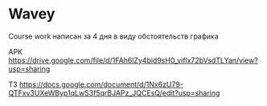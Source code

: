 # Wavey
Course work написан за 4 дня в виду обстоятельств графика 

APK https://drive.google.com/file/d/1FAh6lZy4bid9sH0_viflx72bVsdTLYan/view?usp=sharing

ТЗ https://docs.google.com/document/d/1Nx6zU79-QTFxv3UXeWByp1qLwS3f5qrBJAPz_JQCEsQ/edit?usp=sharing
